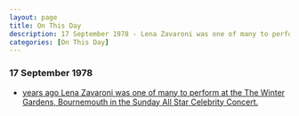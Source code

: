 ```yaml
---
layout: page
title: On This Day
description: 17 September 1978 - Lena Zavaroni was one of many to perform at the The Winter Gardens, Bournemouth in the Sunday All Star Celebrity Concert.
categories: [On This Day]
---
```


### 17 September 1978
* [<span id="age1"></span> years ago Lena Zavaroni was one of many to perform at the The Winter Gardens, Bournemouth in the Sunday All Star Celebrity Concert.](/theatre/1978/09/17/sunday-all-star-celebrity-concert.html)

<!-- Script for calculating number of years ago -->
<script>
var dob = '19780917';
var year = Number(dob.substr(0, 4));
var month = Number(dob.substr(4, 2)) - 1;
var day = Number(dob.substr(6, 2));
var today = new Date();
var age1 = today.getFullYear() - year;
if (today.getMonth() < month || (today.getMonth() == month && today.getDate() < day)) {
age1--;
}
document.getElementById("age1").innerHTML=age1;
</script>

